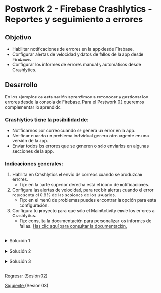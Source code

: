 # Postwork 2 - Firebase Crashlytics - Reportes y seguimiento a errores

## Objetivo

- Habilitar notificaciones de errores en la app desde Firebase.
- Configurar alertas de velocidad y datos de fallos de la app desde Firebase.
- Configurar los informes de errores manual y automáticos desde Crashlytics.

## Desarrollo

En los ejemplos de esta sesión aprendimos a reconocer y gestionar los errores desde la consola de Firebase. Para el Postwork 02 queremos complementar lo aprendido.

### Crashlytics tiene la posibilidad de:
- Notificarnos por correo cuando se genera un error en la app.
- Notificar cuando un problema individual genera otro urgente en una versión de la app.
- Enviar todos los errores que se generen o solo enviarlos en algunas secciones de la app.

### Indicaciones generales:
1. Habilita en Crashlytics el envío de correos cuando se produzcan errores.
    - Tip: en la parte superior derecha está el icono de notificaciones.
2. Configura las alertas de velocidad, para recibir alertas cuando el error representa el 0.8% de las sesiones de los usuarios.
    - Tip: en el menú de problemas puedes encontrar la opción para esta configuración.
3. Configura tu proyecto para que sólo el MainActivity envíe los errores a Crashlytics.
    - Tip: consulta la documentación para personalizar los informes de fallas. [Haz clic aquí para consultar la documentación.](https://firebase.google.com/docs/crashlytics/customize-crash-reports?hl=es-419&platform=android#enable-reporting)

</br>

<details>
  <summary>Solución 1</summary>

  - Clic en la campana “Parte superior derecha del Dashboard de Crashlytics”.

    <img src="assets/01.png" width="50%"/>
  
  - Clic en el engranaje de configuración.
  
    <img src="assets/02.png" width="100%"/>

  - Selecciona tu proyecto.

    <img src="assets/03.png" width="100%"/>

  - Busca la sección de Crashlytics y habilita los check de Correo electrónico.
  - Genera un nuevo error en la app; tiene que ser diferente a los enviados antes y se le puede cambiar el texto.
  - Así, debe recibirse un correo con el error generado.

    <img src="assets/04.png" width="100%"/>

    <img src="assets/05.png" width="100%"/>

</details>

</br>

<details>
    <summary>Solución 2</summary>

- Las Alertas de velocidad y Configuración de datos de fallos se encuentran en el menú de la tabla de Problemas.
- Al hacer clic despliega el siguiente menú y se selecciona la primer opción: Configuración de las alertas de velocidad.

  <img src="assets/06.png" width="100%"/>

- En el siguiente modal puedes configurar el porcentaje permitido para el rango de tolerancia a incidencias repetidas por un periodo de tiempo.

  <img src="assets/07.png" width="100%"/>

- La configuración de fallos está en la segunda opción del menú. Esta opción sirve para compartir la información de los crashes de tu app.

  <img src="assets/08.png" width="100%"/>

</details>

</br>

<details>
    <summary>Solución 3</summary>

- Para no admitir la configuración automática, en el bloque application del archivo AndroidManifest.xml, agrega una etiqueta meta-data para desactivar la recopilación automática:

```xml
<meta-data
android:name="firebase_crashlytics_collection_enabled"
android:value="false" />
```

- Habilita la recopilación para usuarios específicos llamando a la anulación de recopilación de datos de Crashlytics durante el tiempo de ejecución.

El valor de anulación persiste en todos los lanzamientos de tu app para que Crashlytics pueda recopilar informes automáticamente. Si quieres inhabilitar los informes automáticos de fallas, pasa false como el valor de anulación. Cuando se configura en false, el valor nuevo no se aplica hasta la próxima ejecución de la app.

- Agrega el siguiente código en el método onCreate de tus activities para enviar los errores generados en esa vista: *FirebaseCrashlytics.getInstance().setCrashlyticsCollectionEnabled(true)*


</details>


</br>

[Regresar ](../README.md)(Sesión 02)

[Siguiente ](../../Sesion-03/README.md)(Sesión 03)
